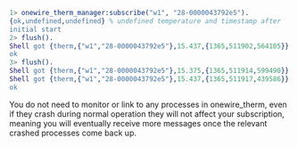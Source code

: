 ```erlang
1> onewire_therm_manager:subscribe("w1", "28-0000043792e5").
{ok,undefined,undefined} % undefined temperature and timestamp after
initial start
2> flush().
Shell got {therm,{"w1","28-0000043792e5"},15.437,{1365,511902,564105}}
ok
3> flush().
Shell got {therm,{"w1","28-0000043792e5"},15.375,{1365,511914,599490}}
Shell got {therm,{"w1","28-0000043792e5"},15.437,{1365,511917,439586}}
ok
```

You do not need to monitor or link to any processes in onewire_therm,
even if they crash during normal operation they will not affect your
subscription, meaning you will eventually receive more messages once the
relevant crashed processes come back up.
